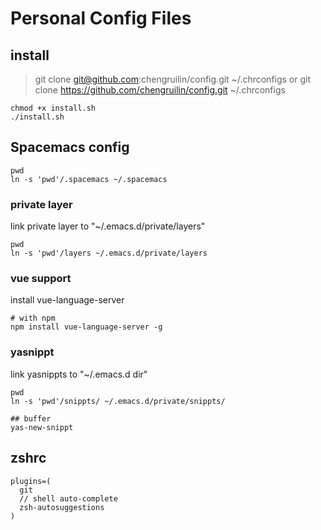 # Personal Config Files

## install

> git clone git@github.com:chengruilin/config.git ~/.chrconfigs
or
> git clone https://github.com/chengruilin/config.git ~/.chrconfigs

``` shell
chmod +x install.sh
./install.sh
```

## Spacemacs config

``` shell
pwd
ln -s 'pwd'/.spacemacs ~/.spacemacs
```

### private layer
link private layer to "~/.emacs.d/private/layers"

``` shell
pwd
ln -s 'pwd'/layers ~/.emacs.d/private/layers
```

### vue support
install vue-language-server

``` shell
# with npm
npm install vue-language-server -g
```

### yasnippt

link yasnippts to "~/.emacs.d dir"
``` shell
pwd
ln -s 'pwd'/snippts/ ~/.emacs.d/private/snippts/
```


``` shell
## buffer
yas-new-snippt

```

## zshrc

``` shell
plugins=(
  git
  // shell auto-complete
  zsh-autosuggestions
)

```


